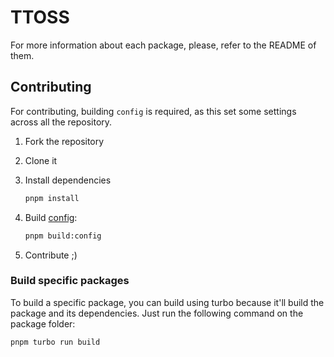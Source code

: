 # TTOSS

For more information about each package, please, refer to the README of them.

## Contributing

For contributing, building `config` is required, as this set some settings across all the repository.

1. Fork the repository
1. Clone it
1. Install dependencies

   ```sh
   pnpm install
   ```

1. Build [config](https://ttoss.dev/docs/modules/packages/config/):

   ```sh
   pnpm build:config
   ```

1. Contribute ;)

### Build specific packages

To build a specific package, you can build using turbo because it'll build the package and its dependencies. Just run the following command on the package folder:

```sh
pnpm turbo run build
```
